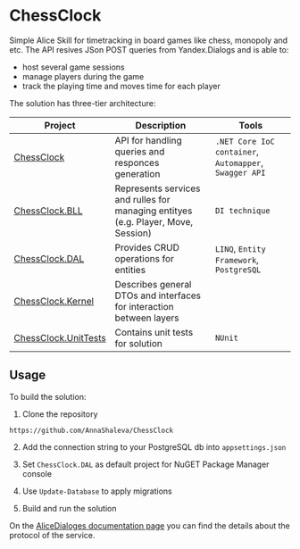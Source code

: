# ChessClock

Simple Alice Skill for timetracking in board games like chess, monopoly and etc.
The API resives JSon POST queries from Yandex.Dialogs and is able to:
- host several game sessions
- manage players during the game
- track the playing time and moves time for each player

The solution has three-tier architecture:

| Project | Description | Tools |
| ----- | ----------- | -----|
| [ChessClock](https://github.com/AnnaShaleva/ChessClock/tree/master/ChessClock) | API for handling queries and responces generation | `.NET Core IoC container`, `Automapper`, `Swagger API` |
| [ChessClock.BLL](https://github.com/AnnaShaleva/ChessClock/tree/master/ChessClock.BLL) | Represents services and rulles for managing entityes (e.g. Player, Move, Session) | `DI technique` |
| [ChessClock.DAL](https://github.com/AnnaShaleva/ChessClock/tree/master/ChessClock.DAL) | Provides CRUD operations for entities | `LINQ`, `Entity Framework`, `PostgreSQL` |
| [ChessClock.Kernel](https://github.com/AnnaShaleva/ChessClock/tree/master/ChessClock.Kernel) | Describes general DTOs and interfaces for interaction between layers |  
| [ChessClock.UnitTests](https://github.com/AnnaShaleva/ChessClock/tree/master/ChessClock.UnitTests) | Contains unit tests for solution | `NUnit` |

## Usage

To build the solution:

1. Clone the repository
```
https://github.com/AnnaShaleva/ChessClock
```
2. Add the connection string to your PostgreSQL db into `appsettings.json`

3. Set `ChessClock.DAL` as default project for NuGET Package Manager console

3. Use `Update-Database` to apply migrations

4. Build and run the solution

On the [AliceDialoges documentation page](https://tech.yandex.ru/dialogs/alice/doc/protocol-docpage/) you can find the details about the protocol of the service.
